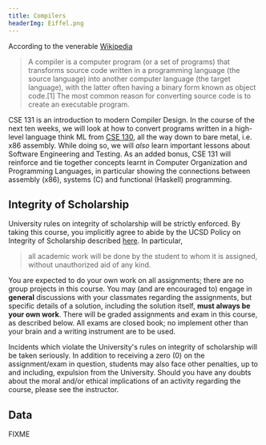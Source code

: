 ```yaml
---
title: Compilers
headerImg: Eiffel.png
---
```


According to the venerable [Wikipedia](https://en.wikipedia.org/wiki/Compiler)

> A compiler is a computer program (or a set of programs)
> that transforms source code written in a programming
> language (the source language) into another computer
> language (the target language), with the latter often
> having a binary form known as object code.[1]
>  The most common reason for converting source code is
> to create an executable program.

CSE 131 is an introduction to modern Compiler Design.
In the course of the next ten weeks, we will look at
how to convert programs written in a high-level language
think ML from [CSE 130](http://ucsd-progsys.github.io/cse130/),
all the way down to bare metal, i.e. x86 assembly.
While doing so, we will *also* learn important lessons about
Software Engineering and Testing. As an added bonus, CSE 131
will reinforce and tie together concepts learnt in
Computer Organization and Programming Languages, in
particular showing the connections between assembly (x86),
systems (C) and functional (Haskell) programming.


## Integrity of Scholarship

University rules on integrity of scholarship will be strictly enforced. By
taking this course, you implicitly agree to abide by the UCSD Policy on
Integrity of Scholarship described [here](http://www-senate.ucsd.edu/manual/Appendices/app2.htm).
In particular,

> all academic work will be done by the student to whom it is assigned,
> without unauthorized aid of any kind.

You are expected to do your own work on all assignments; there are no group projects in
this course.  You may (and are encouraged to) engage in **general**
discussions with your classmates regarding the assignments, but specific
details of a solution, including the solution itself, **must always be your own work**.
There will be graded assignments and exam in this course, as described below.
All exams are closed book; no implement other than your brain and a writing
instrument are to be used.

Incidents which violate the University's rules on integrity of scholarship
will be taken seriously.  In addition to receiving a zero (0) on the
assignment/exam in question, students may also face other penalties,
up to and including, expulsion from the University.  Should you have
any doubts about the moral and/or ethical implications of an activity
regarding the course, please see the instructor.

## Data

FIXME
